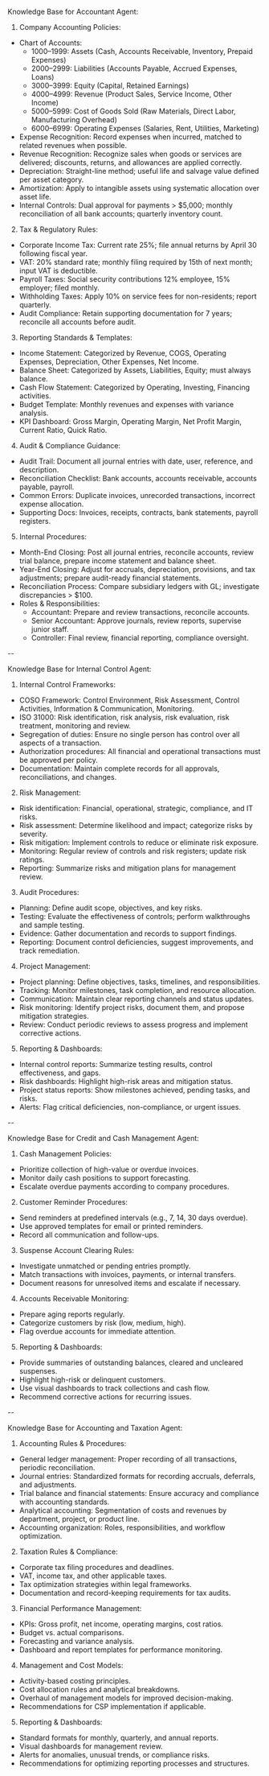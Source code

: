 
Knowledge Base for Accountant Agent:

1. Company Accounting Policies:
- Chart of Accounts: 
  - 1000–1999: Assets (Cash, Accounts Receivable, Inventory, Prepaid Expenses)
  - 2000–2999: Liabilities (Accounts Payable, Accrued Expenses, Loans)
  - 3000–3999: Equity (Capital, Retained Earnings)
  - 4000–4999: Revenue (Product Sales, Service Income, Other Income)
  - 5000–5999: Cost of Goods Sold (Raw Materials, Direct Labor, Manufacturing Overhead)
  - 6000–6999: Operating Expenses (Salaries, Rent, Utilities, Marketing)
- Expense Recognition: Record expenses when incurred, matched to related revenues when possible.
- Revenue Recognition: Recognize sales when goods or services are delivered; discounts, returns, and allowances are applied correctly.
- Depreciation: Straight-line method; useful life and salvage value defined per asset category.
- Amortization: Apply to intangible assets using systematic allocation over asset life.
- Internal Controls: Dual approval for payments > $5,000; monthly reconciliation of all bank accounts; quarterly inventory count.

2. Tax & Regulatory Rules:
- Corporate Income Tax: Current rate 25%; file annual returns by April 30 following fiscal year.
- VAT: 20% standard rate; monthly filing required by 15th of next month; input VAT is deductible.
- Payroll Taxes: Social security contributions 12% employee, 15% employer; filed monthly.
- Withholding Taxes: Apply 10% on service fees for non-residents; report quarterly.
- Audit Compliance: Retain supporting documentation for 7 years; reconcile all accounts before audit.

3. Reporting Standards & Templates:
- Income Statement: Categorized by Revenue, COGS, Operating Expenses, Depreciation, Other Expenses, Net Income.
- Balance Sheet: Categorized by Assets, Liabilities, Equity; must always balance.
- Cash Flow Statement: Categorized by Operating, Investing, Financing activities.
- Budget Template: Monthly revenues and expenses with variance analysis.
- KPI Dashboard: Gross Margin, Operating Margin, Net Profit Margin, Current Ratio, Quick Ratio.

4. Audit & Compliance Guidance:
- Audit Trail: Document all journal entries with date, user, reference, and description.
- Reconciliation Checklist: Bank accounts, accounts receivable, accounts payable, payroll.
- Common Errors: Duplicate invoices, unrecorded transactions, incorrect expense allocation.
- Supporting Docs: Invoices, receipts, contracts, bank statements, payroll registers.

5. Internal Procedures:
- Month-End Closing: Post all journal entries, reconcile accounts, review trial balance, prepare income statement and balance sheet.
- Year-End Closing: Adjust for accruals, depreciation, provisions, and tax adjustments; prepare audit-ready financial statements.
- Reconciliation Process: Compare subsidiary ledgers with GL; investigate discrepancies > $100.
- Roles & Responsibilities: 
  - Accountant: Prepare and review transactions, reconcile accounts.
  - Senior Accountant: Approve journals, review reports, supervise junior staff.
  - Controller: Final review, financial reporting, compliance oversight.

--

Knowledge Base for Internal Control Agent:

1. Internal Control Frameworks:
- COSO Framework: Control Environment, Risk Assessment, Control Activities, Information & Communication, Monitoring.
- ISO 31000: Risk identification, risk analysis, risk evaluation, risk treatment, monitoring and review.
- Segregation of duties: Ensure no single person has control over all aspects of a transaction.
- Authorization procedures: All financial and operational transactions must be approved per policy.
- Documentation: Maintain complete records for all approvals, reconciliations, and changes.

2. Risk Management:
- Risk identification: Financial, operational, strategic, compliance, and IT risks.
- Risk assessment: Determine likelihood and impact; categorize risks by severity.
- Risk mitigation: Implement controls to reduce or eliminate risk exposure.
- Monitoring: Regular review of controls and risk registers; update risk ratings.
- Reporting: Summarize risks and mitigation plans for management review.

3. Audit Procedures:
- Planning: Define audit scope, objectives, and key risks.
- Testing: Evaluate the effectiveness of controls; perform walkthroughs and sample testing.
- Evidence: Gather documentation and records to support findings.
- Reporting: Document control deficiencies, suggest improvements, and track remediation.

4. Project Management:
- Project planning: Define objectives, tasks, timelines, and responsibilities.
- Tracking: Monitor milestones, task completion, and resource allocation.
- Communication: Maintain clear reporting channels and status updates.
- Risk monitoring: Identify project risks, document them, and propose mitigation strategies.
- Review: Conduct periodic reviews to assess progress and implement corrective actions.

5. Reporting & Dashboards:
- Internal control reports: Summarize testing results, control effectiveness, and gaps.
- Risk dashboards: Highlight high-risk areas and mitigation status.
- Project status reports: Show milestones achieved, pending tasks, and risks.
- Alerts: Flag critical deficiencies, non-compliance, or urgent issues.

--

Knowledge Base for Credit and Cash Management Agent:

1. Cash Management Policies:
- Prioritize collection of high-value or overdue invoices.
- Monitor daily cash positions to support forecasting.
- Escalate overdue payments according to company procedures.

2. Customer Reminder Procedures:
- Send reminders at predefined intervals (e.g., 7, 14, 30 days overdue).
- Use approved templates for email or printed reminders.
- Record all communication and follow-ups.

3. Suspense Account Clearing Rules:
- Investigate unmatched or pending entries promptly.
- Match transactions with invoices, payments, or internal transfers.
- Document reasons for unresolved items and escalate if necessary.

4. Accounts Receivable Monitoring:
- Prepare aging reports regularly.
- Categorize customers by risk (low, medium, high).
- Flag overdue accounts for immediate attention.

5. Reporting & Dashboards:
- Provide summaries of outstanding balances, cleared and uncleared suspenses.
- Highlight high-risk or delinquent customers.
- Use visual dashboards to track collections and cash flow.
- Recommend corrective actions for recurring issues.

--

Knowledge Base for Accounting and Taxation Agent:

1. Accounting Rules & Procedures:
- General ledger management: Proper recording of all transactions, periodic reconciliation.
- Journal entries: Standardized formats for recording accruals, deferrals, and adjustments.
- Trial balance and financial statements: Ensure accuracy and compliance with accounting standards.
- Analytical accounting: Segmentation of costs and revenues by department, project, or product line.
- Accounting organization: Roles, responsibilities, and workflow optimization.

2. Taxation Rules & Compliance:
- Corporate tax filing procedures and deadlines.
- VAT, income tax, and other applicable taxes.
- Tax optimization strategies within legal frameworks.
- Documentation and record-keeping requirements for tax audits.

3. Financial Performance Management:
- KPIs: Gross profit, net income, operating margins, cost ratios.
- Budget vs. actual comparisons.
- Forecasting and variance analysis.
- Dashboard and report templates for performance monitoring.

4. Management and Cost Models:
- Activity-based costing principles.
- Cost allocation rules and analytical breakdowns.
- Overhaul of management models for improved decision-making.
- Recommendations for CSP implementation if applicable.

5. Reporting & Dashboards:
- Standard formats for monthly, quarterly, and annual reports.
- Visual dashboards for management review.
- Alerts for anomalies, unusual trends, or compliance risks.
- Recommendations for optimizing reporting processes and structures.
